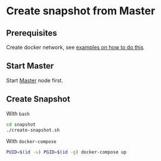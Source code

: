 # Create snapshot from Master

## Prerequisites

Create docker network, see [examples on how to do this](..)

## Start Master

Start [Master](../master/) node first.

## Create Snapshot

With `bash`

```bash
cd snapshot
./create-snapshot.sh
```

With `docker-compose`

```bash
PUID=$(id -u) PGID=$(id -g) docker-compose up
```
